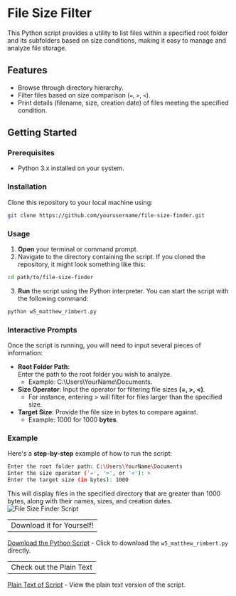 # File Size Filter

This Python script provides a utility to list files within a specified root folder and its subfolders based on size conditions, making it easy to manage and analyze file storage.

## Features

- Browse through directory hierarchy.
- Filter files based on size comparison (`=`, `>`, `<`).
- Print details (filename, size, creation date) of files meeting the specified condition.

## Getting Started

### Prerequisites

- Python 3.x installed on your system.

### Installation

Clone this repository to your local machine using:

```bash
git clone https://github.com/yourusername/file-size-finder.git
```
### Usage
1. **Open** your terminal or command prompt.
2. Navigate to the directory containing the script. If you cloned the repository, it might look something like this:
```bash
cd path/to/file-size-finder
```
3. **Run** the script using the Python interpreter. You can start the script with the following command:
```bash
python w5_matthew_rimbert.py
```
### Interactive Prompts
Once the script is running, you will need to input several pieces of information:

- **Root Folder Path**:<br>
Enter the path to the root folder you wish to analyze.
  - Example: C:\Users\YourName\Documents.<br>
- **Size Operator**:
Input the operator for filtering file sizes **(=, >, <)**.
  - For instance, entering > will filter for files larger than the specified size.<br>
- **Target Size**:
Provide the file size in bytes to compare against.<br>
  - Example: 1000 for 1000 **bytes**.<br>

### Example
Here's a **step-by-step** example of how to run the script:
```bash
Enter the root folder path: C:\Users\YourName\Documents
Enter the size operator ('=', '>', or '<'): >
Enter the target size (in bytes): 1000
```
This will display files in the specified directory that are greater than 1000 bytes, along with their names, sizes, and creation dates.
![File Size Finder Script](https://github.com/Matthew-Rimbert/File-Size-Finder/assets/169205418/f4ec112e-b0a5-448d-924e-7eab6654439d)

<table>
  <tr>
    <td align="center">Download it for Yourself!</td>
  </tr>
</table>

[Download the Python Script](https://github.com/Matthew-Rimbert/File-Size-Finder/raw/main/w5_matthew_rimbert.py) - Click to download the `w5_matthew_rimbert.py` directly.

<table>
  <tr>
    <td align="center">Check out the Plain Text</td>
  </tr>
</table>

[Plain Text of Script](https://github.com/Matthew-Rimbert/File-Size-Finder/raw/main/w5_matthew_rimbert.txt) - View the plain text version of the script.







